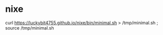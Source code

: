 # nixe

curl https://luckybit4755.github.io/nixe/bin/minimal.sh > /tmp/minimal.sh ; source /tmp/minimal.sh
